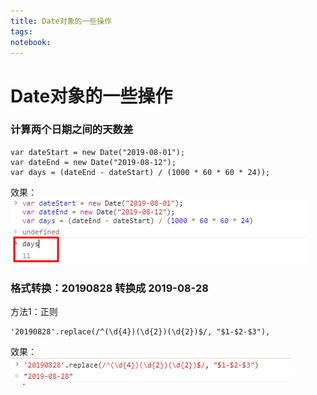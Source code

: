 ```yaml
---
title: Date对象的一些操作
tags: 
notebook: 
---
```

# Date对象的一些操作
### 计算两个日期之间的天数差
```
var dateStart = new Date("2019-08-01");
var dateEnd = new Date("2019-08-12");
var days = (dateEnd - dateStart) / (1000 * 60 * 60 * 24));
```
效果：
![](https://raw.githubusercontent.com/heihuahe/myGallery/master/noteImage/20190812152646.png)

### 格式转换：20190828 转换成 2019-08-28
方法1：正则
```
'20190828'.replace(/^(\d{4})(\d{2})(\d{2})$/, "$1-$2-$3"),
```
效果：    
![](https://raw.githubusercontent.com/heihuahe/myGallery/master/noteImage/20190828144848.png)